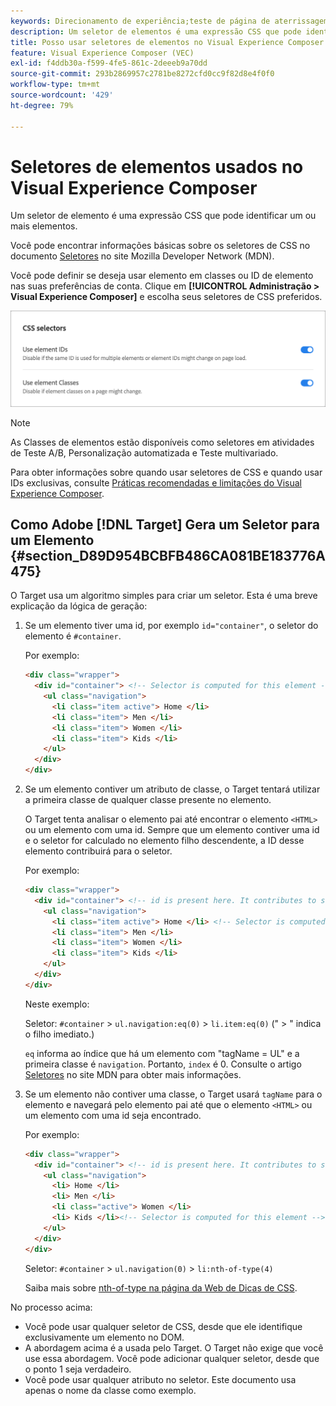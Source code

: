 ```yaml
---
keywords: Direcionamento de experiência;teste de página de aterrissagem
description: Um seletor de elementos é uma expressão CSS que pode identificar um ou mais elementos. Saiba como usar seletores de elementos no Adobe [!DNL Target] Visual Experience Composer (VEC).
title: Posso usar seletores de elementos no Visual Experience Composer (VEC)?
feature: Visual Experience Composer (VEC)
exl-id: f4ddb30a-f599-4fe5-861c-2deeeb9a70dd
source-git-commit: 293b2869957c2781be8272cfd0cc9f82d8e4f0f0
workflow-type: tm+mt
source-wordcount: '429'
ht-degree: 79%

---
```


# Seletores de elementos usados no Visual Experience Composer

Um seletor de elemento é uma expressão CSS que pode identificar um ou mais elementos.

Você pode encontrar informações básicas sobre os seletores de CSS no documento [Seletores](https://developer.mozilla.org/en-US/docs/Web/Guide/CSS/Getting_started/Selectors) no site Mozilla Developer Network (MDN).

Você pode definir se deseja usar elemento em classes ou ID de elemento nas suas preferências de conta. Clique em **[!UICONTROL Administração > Visual Experience Composer]** e escolha seus seletores de CSS preferidos.

![imagem css_seletors](assets/css_selectors.png)

>[!NOTE]
>
>As Classes de elementos estão disponíveis como seletores em atividades de Teste A/B, Personalização automatizada e Teste multivariado.

Para obter informações sobre quando usar seletores de CSS e quando usar IDs exclusivas, consulte [Práticas recomendadas e limitações do Visual Experience Composer](/help/main/c-experiences/c-visual-experience-composer/experience-composer-best-practices.md#concept_E284B3F704C04406B174D9050A2528A6).

## Como Adobe [!DNL Target] Gera um Seletor para um Elemento {#section_D89D954BCBFB486CA081BE183776A475}

O Target usa um algoritmo simples para criar um seletor. Esta é uma breve explicação da lógica de geração:

1. Se um elemento tiver uma id, por exemplo `id="container"`, o seletor do elemento é `#container`.

   Por exemplo:

   ```html
   <div class="wrapper">
     <div id="container"> <!-- Selector is computed for this element -->
       <ul class="navigation">
         <li class="item active"> Home </li>
         <li class="item"> Men </li>
         <li class="item"> Women </li>
         <li class="item"> Kids </li>
       </ul>
     </div>
   </div>
   ```

1. Se um elemento contiver um atributo de classe, o Target tentará utilizar a primeira classe de qualquer classe presente no elemento.

   O Target tenta analisar o elemento pai até encontrar o elemento `<HTML>` ou um elemento com uma id. Sempre que um elemento contiver uma id e o seletor for calculado no elemento filho descendente, a ID desse elemento contribuirá para o seletor.

   Por exemplo:

   ```html
   <div class="wrapper">
     <div id="container"> <!-- id is present here. It contributes to selector -->
       <ul class="navigation">
         <li class="item active"> Home </li> <!-- Selector is computed for this element -->
         <li class="item"> Men </li>
         <li class="item"> Women </li>
         <li class="item"> Kids </li>
       </ul>
     </div>
   </div>
   ```

   Neste exemplo:

   Seletor: `#container` > `ul.navigation:eq(0)` > `li.item:eq(0)` (&quot; > &quot; indica o filho imediato.)

   `eq` informa ao índice que há um elemento com &quot;tagName = UL&quot; e a primeira classe é `navigation`. Portanto, `index` é 0. Consulte o artigo [Seletores](https://developer.mozilla.org/en-US/docs/Web/Guide/CSS/Getting_started/Selectors) no site MDN para obter mais informações.

1. Se um elemento não contiver uma classe, o Target usará `tagName` para o elemento e navegará pelo elemento pai até que o elemento `<HTML>` ou um elemento com uma id seja encontrado.

   Por exemplo:

   ```html
   <div class="wrapper">
     <div id="container"> <!-- id is present here. It contributes to selector -->
       <ul class="navigation">
         <li> Home </li>
         <li> Men </li>
         <li class="active"> Women </li>
         <li> Kids </li><!-- Selector is computed for this element -->
       </ul>
     </div>
   </div>
   ```

   Seletor: `#container` > `ul.navigation(0)` > `li:nth-of-type(4)`

   Saiba mais sobre [nth-of-type na página da Web de Dicas de CSS](https://css-tricks.com/almanac/selectors/n/nth-of-type/).

No processo acima:

* Você pode usar qualquer seletor de CSS, desde que ele identifique exclusivamente um elemento no DOM.
* A abordagem acima é a usada pelo Target. O Target não exige que você use essa abordagem. Você pode adicionar qualquer seletor, desde que o ponto 1 seja verdadeiro.
* Você pode usar qualquer atributo no seletor. Este documento usa apenas o nome da classe como exemplo.
